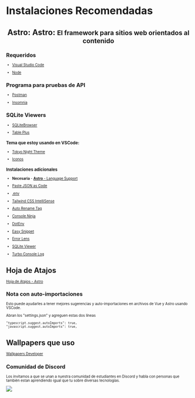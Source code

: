 # Instalaciones Recomendadas

<p align="center">
  <a href="https://astro.build/" target="blank"></a>
  
 <div align="center">
  <h2>
    Astro: Astro:  
    <small>El framework para sitios web orientados al contenido<small>
  </h2>
</div>

</p>

## Requeridos

- [Visual Studio Code](https://code.visualstudio.com/)

- [Node](https://nodejs.org/en)

## Programa para pruebas de API

- [Postman](https://www.postman.com/downloads/)

- [Insomnia](https://insomnia.rest/)

## SQLite Viewers

- [SQLiteBrowser](https://sqlitebrowser.org/)

- [Table Plus](https://tableplus.com/)

### Tema que estoy usando en VSCode:

- [Tokyo Night Theme](https://marketplace.visualstudio.com/items?itemName=enkia.tokyo-night)

- [Iconos](https://marketplace.visualstudio.com/items?itemName=PKief.material-icon-theme)

### Instalaciones adicionales

- **Necesaria** - [**Astro** - Language Support](https://marketplace.visualstudio.com/items?itemName=astro-build.astro-vscode)

- [Paste JSON as Code](https://marketplace.visualstudio.com/items?itemName=quicktype.quicktype)

- [.env](https://marketplace.visualstudio.com/items?itemName=mikestead.dotenv)
- [Tailwind CSS IntelliSense](https://marketplace.visualstudio.com/items?itemName=bradlc.vscode-tailwindcss)

- [Auto Rename Tag](https://marketplace.visualstudio.com/items?itemName=formulahendry.auto-rename-tag)

- [Console Ninja](https://marketplace.visualstudio.com/items?itemName=WallabyJs.console-ninja)

- [DotEnv](https://marketplace.visualstudio.com/items?itemName=mikestead.dotenv)

- [Easy Snippet](https://marketplace.visualstudio.com/items?itemName=inu1255.easy-snippet)

- [Error Lens](https://marketplace.visualstudio.com/items?itemName=usernamehw.errorlens)

- [SQLite Viewer](https://marketplace.visualstudio.com/items?itemName=qwtel.sqlite-viewer)

- [Turbo Console Log](https://marketplace.visualstudio.com/items?itemName=ChakrounAnas.turbo-console-log)

# Hoja de Atajos

[Hoja de Atajos - Astro](https://github.com/Klerith/mas-talento/blob/main/astro/astro-cheat-sheet.pdf)

## Nota con auto-importaciones

Esto puede ayudarles a tener mejores sugerencias y auto-importaciones en archivos de Vue y Astro usando VSCode.

Abran los "settings.json" y agreguen estas dos líneas

```
"typescript.suggest.autoImports": true,
"javascript.suggest.autoImports": true,
```

# Wallpapers que uso

[Wallpapers Developer](https://drive.google.com/drive/folders/1ItU8rbSGJjnh2USOBGwaCo9nYKifPJ6m?usp=sharing)

## Comunidad de Discord

Los invitamos a que se unan a nuestra comunidad de estudiantes en Discord y habla con personas que también estan aprendiendo igual que tu sobre diversas tecnologías.

<a href="https://discord.gg/KySgxtdKv6" target="blank">
<img src="https://files.cdn.thinkific.com/cdn-cgi/image/width=1920,dpr=3,onerror=redirect/file_uploads/643563/images/c4f/52b/ecc/HOME-BANNER-COMUNIDAD-discord.jpg">
</a>
